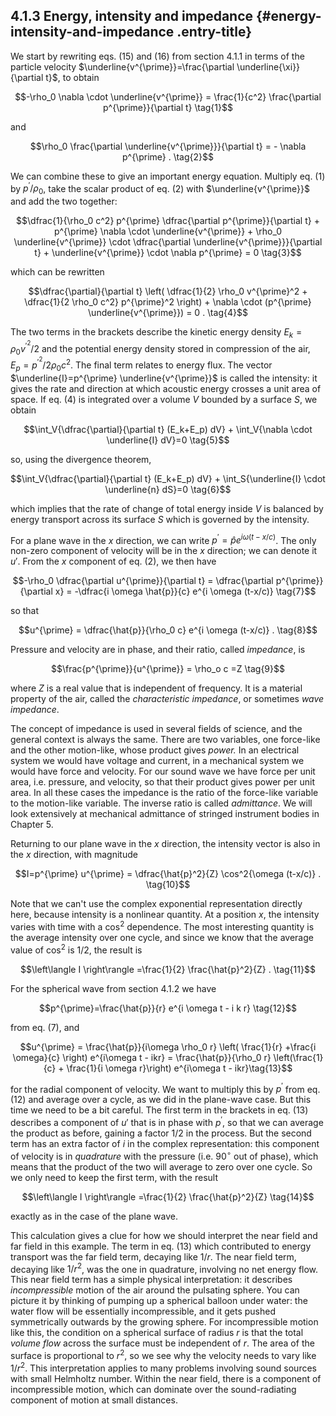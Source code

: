 ## 4.1.3 Energy, intensity and impedance {#energy-intensity-and-impedance .entry-title}

We start by rewriting eqs. (15) and (16) from section 4.1.1 in terms of
the particle velocity $\underline{v^{\prime}}=\frac{\partial
\underline{\xi}}{\partial t}$, to obtain

$$-\rho_0 \nabla \cdot \underline{v^{\prime}} = \frac{1}{c^2}
\frac{\partial p^{\prime}}{\partial t} \tag{1}$$

and

$$\rho_0 \frac{\partial \underline{v^{\prime}}}{\partial t} = - \nabla
p^{\prime} . \tag{2}$$

We can combine these to give an important energy equation. Multiply eq.
(1) by $p^{\prime}/\rho_0$, take the scalar product of eq. (2) with
$\underline{v^{\prime}}$ and add the two together:

$$\dfrac{1}{\rho_0 c^2} p^{\prime} \dfrac{\partial p^{\prime}}{\partial t} + p^{\prime}
\nabla \cdot \underline{v^{\prime}} + \rho_0 \underline{v^{\prime}} \cdot
\dfrac{\partial \underline{v^{\prime}}}{\partial t} + \underline{v^{\prime}} \cdot
\nabla p^{\prime} = 0 \tag{3}$$

which can be rewritten

$$\dfrac{\partial}{\partial t} \left( \dfrac{1}{2} \rho_0
v^{\prime}^2 + \dfrac{1}{2 \rho_0 c^2} p^{\prime}^2 \right) + \nabla \cdot (p^{\prime}
\underline{v^{\prime}}) = 0 . \tag{4}$$

The two terms in the brackets describe the kinetic energy density
$E_k=\rho_0 v^{\prime}^2/2$ and the potential energy density stored in
compression of the air, $E_p=p^{\prime}^2/2 \rho_0 c^2$. The final term
relates to energy flux. The vector $\underline{I}=p^{\prime} \underline{v^{\prime}}$
is called the intensity: it gives the rate and direction at which
acoustic energy crosses a unit area of space. If eq. (4) is integrated
over a volume $V$ bounded by a surface $S$, we obtain

$$\int_V{\dfrac{\partial}{\partial t} (E_k+E_p) dV} +
\int_V{\nabla \cdot \underline{I} dV}=0 \tag{5}$$

so, using the divergence theorem,

$$\int_V{\dfrac{\partial}{\partial t} (E_k+E_p) dV} +
\int_S{\underline{I} \cdot \underline{n} dS}=0 \tag{6}$$

which implies that the rate of change of total energy inside $V$ is
balanced by energy transport across its surface $S$ which is governed
by the intensity.

For a plane wave in the $x$ direction, we can write $p^{\prime}=\hat{p}
e^{i \omega (t-x/c)}$. The only non-zero component of velocity will
be in the $x$ direction; we can denote it $u'$. From the $x$
component of eq. (2), we then have

$$-\rho_0 \dfrac{\partial u^{\prime}}{\partial t} = \dfrac{\partial
p^{\prime}}{\partial x} = -\dfrac{i \omega \hat{p}}{c} e^{i \omega
(t-x/c)} \tag{7}$$

so that

$$u^{\prime} = \dfrac{\hat{p}}{\rho_0 c} e^{i \omega (t-x/c)} .
\tag{8}$$

Pressure and velocity are in phase, and their ratio, called *impedance*,
is

$$\frac{p^{\prime}}{u^{\prime}} = \rho_o c =Z \tag{9}$$

where $Z$ is a real value that is independent of frequency. It is a
material property of the air, called the *characteristic impedance*, or
sometimes *wave impedance*.

The concept of impedance is used in several fields of science, and the
general context is always the same. There are two variables, one
force-like and the other motion-like, whose product gives *power.* In an
electrical system we would have voltage and current, in a mechanical
system we would have force and velocity. For our sound wave we have
force per unit area, i.e. pressure, and velocity, so that their product
gives power per unit area. In all these cases the impedance is the ratio
of the force-like variable to the motion-like variable. The inverse
ratio is called *admittance*. We will look extensively at mechanical
admittance of stringed instrument bodies in Chapter 5.

Returning to our plane wave in the $x$ direction, the intensity vector
is also in the $x$ direction, with magnitude

$$I=p^{\prime} u^{\prime} = \dfrac{\hat{p}^2}{Z} \cos^2{\omega (t-x/c)} .
\tag{10}$$

Note that we can't use the complex exponential representation directly
here, because intensity is a nonlinear quantity. At a position $x$,
the intensity varies with time with a $\cos^2$ dependence. The most
interesting quantity is the average intensity over one cycle, and since
we know that the average value of $\cos^2$ is 1/2, the result is

$$\left\langle I \right\rangle =\frac{1}{2} \frac{\hat{p}^2}{Z} .
\tag{11}$$

For the spherical wave from section 4.1.2 we have

$$p^{\prime}=\frac{\hat{p}}{r} e^{i \omega t - i k r} \tag{12}$$

from eq. (7), and

$$u^{\prime} = \frac{\hat{p}}{i\omega \rho_0 r} \left( \frac{1}{r}
+\frac{i \omega}{c} \right) e^{i\omega t - ikr} =
\frac{\hat{p}}{\rho_0 r} \left(\frac{1}{c} + \frac{1}{i \omega
r}\right) e^{i\omega t - ikr}\tag{13}$$

for the radial component of velocity. We want to multiply this by $p^{\prime}$
from eq. (12) and average over a cycle, as we did in the plane-wave
case. But this time we need to be a bit careful. The first term in the
brackets in eq. (13) describes a component of $u'$ that is in phase
with $p^{\prime}$, so that we can average the product as before, gaining a
factor 1/2 in the process. But the second term has an extra factor of
$i$ in the complex representation: this component of velocity is in
*quadrature* with the pressure (i.e. $90^\circ$ out of phase), which
means that the product of the two will average to zero over one cycle.
So we only need to keep the first term, with the result

$$\left\langle I \right\rangle =\frac{1}{2} \frac{\hat{p}^2}{Z}
\tag{14}$$

exactly as in the case of the plane wave.

This calculation gives a clue for how we should interpret the near field
and far field in this example. The term in eq. (13) which contributed to
energy transport was the far field term, decaying like $1/r$. The near
field term, decaying like $1/r^2$, was the one in quadrature,
involving no net energy flow. This near field term has a simple physical
interpretation: it describes *incompressible* motion of the air around
the pulsating sphere. You can picture it by thinking of pumping up a
spherical balloon under water: the water flow will be essentially
incompressible, and it gets pushed symmetrically outwards by the growing
sphere. For incompressible motion like this, the condition on a
spherical surface of radius $r$ is that the total *volume flow* across
the surface must be independent of $r$. The area of the surface is
proportional to $r^2$, so we see why the velocity needs to vary like
$1/r^2$. This interpretation applies to many problems involving sound
sources with small Helmholtz number. Within the near field, there is a
component of incompressible motion, which can dominate over the
sound-radiating component of motion at small distances.
